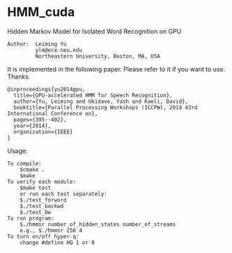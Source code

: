 # HMM_cuda
Hidden Markov Model for Isolated Word Recognition on GPU
```
Author:  Leiming Yu
         ylm@ece.neu.edu
         Northeastern University, Boston, MA, USA
```

It is implemented in the following paper. Please refer to it if you want to use. Thanks.

```
@inproceedings{yu2014gpu,
  title={GPU-accelerated HMM for Speech Recognition},
  author={Yu, Leiming and Ukidave, Yash and Kaeli, David},
  booktitle={Parallel Processing Workshops (ICCPW), 2014 43rd International Conference on},
  pages={395--402},
  year={2014},
  organization={IEEE}
}
```

Usage:
```
To compile:
	$cmake .
	$make
To verify each module:
	$make test
	or run each test separately:
	$./test_forword
	$./test_backwd
	$./test_bw
To run program:
	$./hmmsr number_of_hidden_states number_of_streams
	e.g., $./hmmsr 256 4
To turn on/off hyper-q:
	change #define HQ 1 or 0
```
